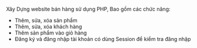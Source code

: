 ﻿Xây Dựng website bán hàng sử dụng PHP, Bao gồm các chức năng:
 - Thêm, sửa, xóa sản phẩm
 - Thêm, sửa, xóa khách hàng
 - Thêm sản phẩm vào giỏ hàng
 - Đăng ký và đăng nhập tài khoản có dùng Session để kiểm tra đăng nhập
